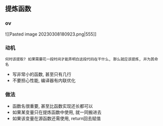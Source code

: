 ## 提炼函数

### ov
![[Pasted image 20230308180923.png|555]]

### 动机
```ad-tips
何时该提取? 如果需要花一段时间才能弄明白这段代码在干什么, 那么就应该提炼, 并为其命名
```

- 写非常小的函数, 甚至只有几行
- 不要担心性能, 编译器有内联优化

### 做法
- 函数名很重要, 甚至比函数实现还长都可以
- 如果某变量只在提炼函数中使用, 就一同搬进去
- 如果该变量在源函数还需使用, return回去赋值